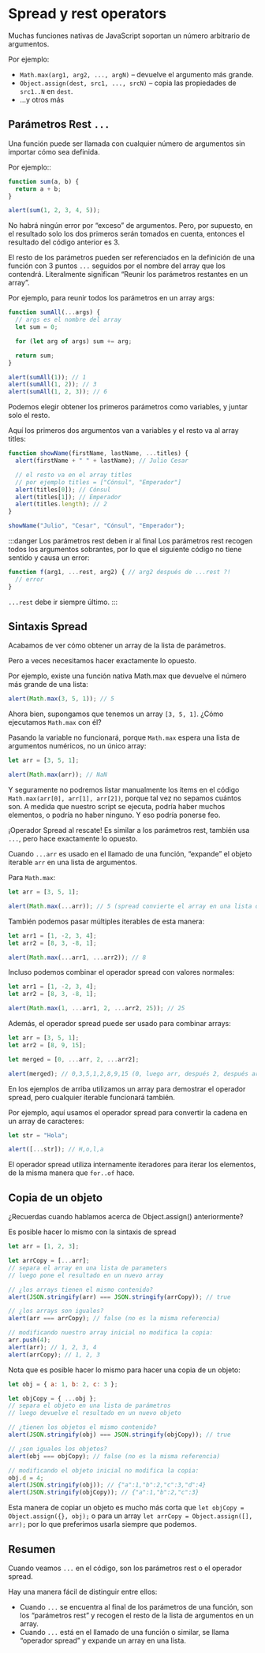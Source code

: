 # Spread y rest operators

Muchas funciones nativas de JavaScript soportan un número arbitrario de argumentos.

Por ejemplo:

- `Math.max(arg1, arg2, ..., argN)` – devuelve el argumento más grande.
- `Object.assign(dest, src1, ..., srcN)` – copia las propiedades de `src1..N` en `dest`.
- …y otros más

## Parámetros Rest `...`

Una función puede ser llamada con cualquier número de argumentos sin importar cómo sea definida.

Por ejemplo::

```js
function sum(a, b) {
  return a + b;
}

alert(sum(1, 2, 3, 4, 5));
```

No habrá ningún error por “exceso” de argumentos. Pero, por supuesto, en el resultado solo los dos primeros serán tomados en cuenta, entonces el resultado del código anterior es 3.

El resto de los parámetros pueden ser referenciados en la definición de una función con 3 puntos `...` seguidos por el nombre del array que los contendrá. Literalmente significan “Reunir los parámetros restantes en un array”.

Por ejemplo, para reunir todos los parámetros en un array args:

```js
function sumAll(...args) {
  // args es el nombre del array
  let sum = 0;

  for (let arg of args) sum += arg;

  return sum;
}

alert(sumAll(1)); // 1
alert(sumAll(1, 2)); // 3
alert(sumAll(1, 2, 3)); // 6
```

Podemos elegir obtener los primeros parámetros como variables, y juntar solo el resto.

Aquí los primeros dos argumentos van a variables y el resto va al array titles:

```js
function showName(firstName, lastName, ...titles) {
  alert(firstName + " " + lastName); // Julio Cesar

  // el resto va en el array titles
  // por ejemplo titles = ["Cónsul", "Emperador"]
  alert(titles[0]); // Cónsul
  alert(titles[1]); // Emperador
  alert(titles.length); // 2
}

showName("Julio", "Cesar", "Cónsul", "Emperador");
```

:::danger Los parámetros rest deben ir al final
Los parámetros rest recogen todos los argumentos sobrantes, por lo que el siguiente código no tiene sentido y causa un error:

```js
function f(arg1, ...rest, arg2) { // arg2 después de ...rest ?!
  // error
}
```

`...rest` debe ir siempre último.
:::

## Sintaxis Spread

Acabamos de ver cómo obtener un array de la lista de parámetros.

Pero a veces necesitamos hacer exactamente lo opuesto.

Por ejemplo, existe una función nativa Math.max que devuelve el número más grande de una lista:

```js
alert(Math.max(3, 5, 1)); // 5
```

Ahora bien, supongamos que tenemos un array `[3, 5, 1]`. ¿Cómo ejecutamos `Math.max` con él?

Pasando la variable no funcionará, porque `Math.max` espera una lista de argumentos numéricos, no un único array:

```js
let arr = [3, 5, 1];

alert(Math.max(arr)); // NaN
```

Y seguramente no podremos listar manualmente los ítems en el código `Math.max(arr[0], arr[1], arr[2])`, porque tal vez no sepamos cuántos son. A medida que nuestro script se ejecuta, podría haber muchos elementos, o podría no haber ninguno. Y eso podría ponerse feo.

¡Operador Spread al rescate! Es similar a los parámetros rest, también usa `...`, pero hace exactamente lo opuesto.

Cuando `...arr` es usado en el llamado de una función, “expande” el objeto iterable `arr` en una lista de argumentos.

Para `Math.max`:

```js
let arr = [3, 5, 1];

alert(Math.max(...arr)); // 5 (spread convierte el array en una lista de argumentos)
```

También podemos pasar múltiples iterables de esta manera:

```js
let arr1 = [1, -2, 3, 4];
let arr2 = [8, 3, -8, 1];

alert(Math.max(...arr1, ...arr2)); // 8
```

Incluso podemos combinar el operador spread con valores normales:

```js
let arr1 = [1, -2, 3, 4];
let arr2 = [8, 3, -8, 1];

alert(Math.max(1, ...arr1, 2, ...arr2, 25)); // 25
```

Además, el operador spread puede ser usado para combinar arrays:

```js
let arr = [3, 5, 1];
let arr2 = [8, 9, 15];

let merged = [0, ...arr, 2, ...arr2];

alert(merged); // 0,3,5,1,2,8,9,15 (0, luego arr, después 2, después arr2)
```

En los ejemplos de arriba utilizamos un array para demostrar el operador spread, pero cualquier iterable funcionará también.

Por ejemplo, aquí usamos el operador spread para convertir la cadena en un array de caracteres:

```js
let str = "Hola";

alert([...str]); // H,o,l,a
```

El operador spread utiliza internamente iteradores para iterar los elementos, de la misma manera que `for..of` hace.

## Copia de un objeto

¿Recuerdas cuando hablamos acerca de Object.assign() anteriormente?

Es posible hacer lo mismo con la sintaxis de spread

```js
let arr = [1, 2, 3];

let arrCopy = [...arr];
// separa el array en una lista de parameters
// luego pone el resultado en un nuevo array

// ¿los arrays tienen el mismo contenido?
alert(JSON.stringify(arr) === JSON.stringify(arrCopy)); // true

// ¿los arrays son iguales?
alert(arr === arrCopy); // false (no es la misma referencia)

// modificando nuestro array inicial no modifica la copia:
arr.push(4);
alert(arr); // 1, 2, 3, 4
alert(arrCopy); // 1, 2, 3
```

Nota que es posible hacer lo mismo para hacer una copia de un objeto:

```js
let obj = { a: 1, b: 2, c: 3 };

let objCopy = { ...obj };
// separa el objeto en una lista de parámetros
// luego devuelve el resultado en un nuevo objeto

// ¿tienen los objetos el mismo contenido?
alert(JSON.stringify(obj) === JSON.stringify(objCopy)); // true

// ¿son iguales los objetos?
alert(obj === objCopy); // false (no es la misma referencia)

// modificando el objeto inicial no modifica la copia:
obj.d = 4;
alert(JSON.stringify(obj)); // {"a":1,"b":2,"c":3,"d":4}
alert(JSON.stringify(objCopy)); // {"a":1,"b":2,"c":3}
```

Esta manera de copiar un objeto es mucho más corta que `let objCopy = Object.assign({}, obj);` o para un array `let arrCopy = Object.assign([], arr);` por lo que preferimos usarla siempre que podemos.

## Resumen

Cuando veamos `...` en el código, son los parámetros rest o el operador spread.

Hay una manera fácil de distinguir entre ellos:

- Cuando `...` se encuentra al final de los parámetros de una función, son los “parámetros rest” y recogen el resto de la lista de argumentos en un array.
- Cuando `...` está en el llamado de una función o similar, se llama “operador spread” y expande un array en una lista.
